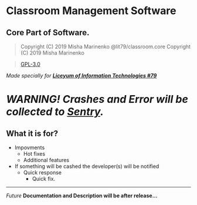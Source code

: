 # Classroom Management Software
## Core Part of Software.
> Copyright (C) 2019 Misha Marinenko
> @lit79/classroom.core Copyright (C) 2019  Misha Marinenko 

> [GPL-3.0](https://choosealicense.com/licenses/gpl-3.0/)

_Made specially for [__Liceyum of Information Technologies #79__](http://lit79.org.ua)_

# _**WARNING! Crashes and Error will be collected to [Sentry](https://sentry.io).**_
## What it is for?
* Impovments 
	* Hot fixes
	* Additional features
* If something will be cashed the developer(s) will be notified
	* Quick response 
		* Quick fix.
---

_Future_ __Documentation and Description will be after release__**...**